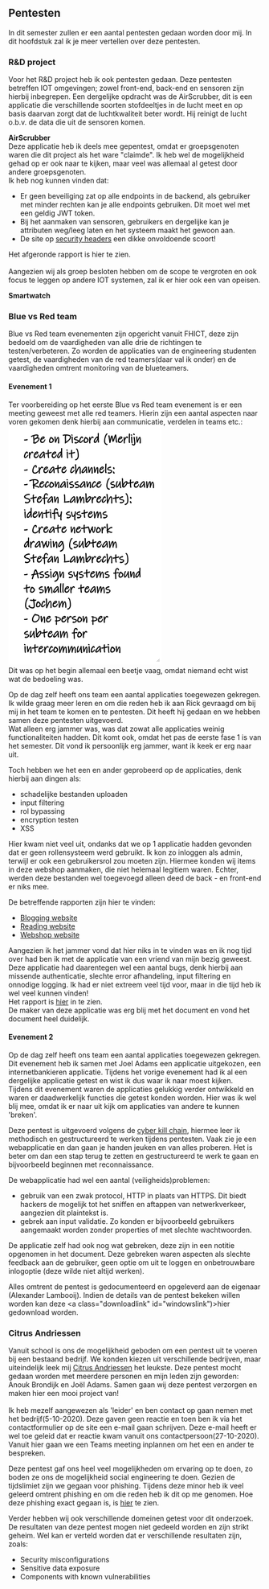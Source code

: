 ## Pentesten
In dit semester zullen er een aantal pentesten gedaan worden door mij. In dit hoofdstuk zal ik je meer vertellen over deze pentesten.

### R&D project
Voor het R&D project heb ik ook pentesten gedaan. Deze pentesten betreffen IOT omgevingen; zowel front-end, back-end en sensoren
zijn hierbij inbegrepen. Een dergelijke opdracht was de AirScrubber, dit is een applicatie die verschillende soorten stofdeeltjes in de lucht meet en
op basis daarvan zorgt dat de luchtkwaliteit beter wordt. Hij reinigt de lucht o.b.v. de data die uit de sensoren komen.

**AirScrubber**<br />
Deze applicatie heb ik deels mee gepentest, omdat er groepsgenoten waren die dit project als het ware "claimde". Ik heb wel de mogelijkheid
gehad op er ook naar te kijken, maar veel was allemaal al getest door andere groepsgenoten.
<br />Ik heb nog kunnen vinden dat:
- Er geen beveiliging zat op alle endpoints in de backend, als gebruiker met minder rechten kan je alle endpoints gebruiken. Dit moet wel met een geldig JWT token.
- Bij het aanmaken van sensoren, gebruikers en dergelijke kan je attributen weg/leeg laten en het systeem maakt het gewoon aan.
- De site op [security headers](https://securityheaders.com/) een dikke onvoldoende scoort!

Het afgeronde rapport is <a class="downloadlink" onClick="passwd('../files/Airscrubber-Report.docx','Rapportage Airscrubber')">hier</a> te zien.
<br /><br />Aangezien wij als groep besloten hebben om de scope te vergroten en ook focus te leggen op andere IOT systemen, zal ik er hier ook een van opeisen.

**Smartwatch**


### Blue vs Red team 
Blue vs Red team evenementen zijn opgericht vanuit FHICT, deze zijn bedoeld om de vaardigheden van alle drie
de richtingen te testen/verbeteren. Zo worden de applicaties van de engineering studenten getest, de vaardigheden
van de red teamers(daar val ik onder) en de vaardigheden omtrent monitoring van de blueteamers.

#### Evenement 1
Ter voorbereiding op het eerste Blue vs Red team evenement is er een meeting geweest met alle red teamers.
Hierin zijn een aantal aspecten naar voren gekomen denk hierbij aan communicatie, verdelen in teams etc.:<br />
<img src="../images/rtvsbt/voorbereiding.png" alt="feedback" class="phish_img" style="align:left;">
<br />
Dit was op het begin allemaal een beetje vaag, omdat niemand echt wist wat de bedoeling was.

Op de dag zelf heeft ons team een aantal applicaties toegewezen gekregen. Ik wilde graag meer leren en om die
reden heb ik aan Rick gevraagd om bij mij in het team te komen en te pentesten. Dit heeft hij gedaan en we hebben samen
deze pentesten uitgevoerd.<br />
Wat alleen erg jammer was, was dat zowat alle applicaties weinig functionaliteiten hadden. Dit komt ook, omdat
het pas de eerste fase 1 is van het semester. Dit vond ik persoonlijk erg jammer, want ik keek er erg naar uit.

Toch hebben we het een en ander geprobeerd op de applicaties, denk hierbij aan dingen als:
- schadelijke bestanden uploaden
- input filtering
- rol bypassing 
- encryption testen
- XSS

Hier kwam niet veel uit, ondanks dat we op 1 applicatie hadden gevonden dat er geen rollensysteem werd gebruikt.
Ik kon zo inloggen als admin, terwijl er ook een gebruikersrol zou moeten zijn. Hiermee konden wij items in deze
webshop aanmaken, die niet helemaal legitiem waren. Echter, werden deze bestanden wel toegevoegd alleen deed de back - en front-end er niks mee.

De betreffende rapporten zijn hier te vinden:
- <a href="../files/rtvsbt/Report-Blogging-Website.docx" download>Blogging website</a>
- <a href="../files/rtvsbt/Report-Reading-Website.docx" download>Reading website</a>
- <a href="../files/rtvsbt/Report-Webshop.docx" download>Webshop website</a>

Aangezien ik het jammer vond dat hier niks in te vinden was en ik nog tijd over had ben ik met de applicatie 
van een vriend van mijn bezig geweest. Deze applicatie had daarentegen wel een aantal bugs, denk hierbij aan missende
authenticatie, slechte error afhandeling, input filtering en onnodige logging. Ik had er niet extreem veel tijd
voor, maar in die tijd heb ik wel veel kunnen vinden!<br />
Het rapport is <a href="../files/rtvsbt/Report-Banking-Website-Alexander-Lambooij.docx" download>hier</a> in te zien.
<br /> De maker van deze applicatie was erg blij met het document en vond het document heel duidelijk.

#### Evenement 2
Op de dag zelf heeft ons team een aantal applicaties toegewezen gekregen. Dit evenement heb ik samen met Joel Adams een applicatie
uitgekozen, een internetbankieren applicatie. Tijdens het vorige evenement had ik al een dergelijke applicatie getest en
wist ik dus waar ik naar moest kijken.<br />
Tijdens dit evenement waren de applicaties gelukkig verder ontwikkeld en waren er daadwerkelijk functies die getest konden worden. Hier was ik
wel blij mee, omdat ik er naar uit kijk om applicaties van andere te kunnen 'breken'.

Deze pentest is uitgevoerd volgens de [cyber kill chain](https://www.exabeam.com/information-security/cyber-kill-chain/), hiermee leer ik methodisch en gestructureerd te werken tijdens pentesten. Vaak zie je een webapplicatie
en dan gaan je handen jeuken en van alles proberen. Het is beter om dan een stap terug te zetten en gestructureerd te werk te gaan en bijvoorbeeld beginnen met reconnaissance.

De webapplicatie had wel een aantal (veiligheids)problemen:
- gebruik van een zwak protocol, HTTP in plaats van HTTPS. Dit biedt hackers de mogelijk tot het sniffen en aftappen van netwerkverkeer, aangezien dit plaintekst is.
- gebrek aan input validatie. Zo konden er bijvoorbeeld gebruikers aangemaakt worden zonder properties of met slechte wachtwoorden.

De applicatie zelf had ook nog wat gebreken, deze zijn in een notitie opgenomen in het document. Deze gebreken waren aspecten als slechte
feedback aan de gebruiker, geen optie om uit te loggen en onbetrouwbare inlogoptie (deze wilde niet altijd werken).

Alles omtrent de pentest is gedocumenteerd en opgeleverd aan de eigenaar (Alexander Lambooij).
Indien de details van de pentest bekeken willen worden kan deze <a class="downloadlink" id="windowslink")>hier</a> gedownload worden.

### Citrus Andriessen
Vanuit school is ons de mogelijkheid geboden om een pentest uit te voeren bij een bestaand bedrijf. We konden kiezen
uit verschillende bedrijven, maar uiteindelijk leek mij [Citrus Andriessen](https://www.citrusandriessen.nl/) het leukste. Deze pentest mocht gedaan worden
met meerdere personen en mijn leden zijn geworden: Anouk Brondijk en Joël Adams. Samen gaan wij deze pentest verzorgen en maken hier een mooi project van!
<br /><br />
Ik heb mezelf aangewezen als 'leider' en ben contact op gaan nemen met het bedrijf(5-10-2020). Deze gaven geen reactie en toen ben ik via het contactformulier op de site
een e-mail gaan schrijven. Deze e-mail heeft er wel toe geleid dat er reactie kwam vanuit ons contactpersoon(27-10-2020). Vanuit hier gaan we een Teams meeting inplannen om het een en ander te bespreken.

Deze pentest gaf ons heel veel mogelijkheden om ervaring op te doen, zo boden ze ons de mogelijkheid social engineering te doen.
Gezien de tijdslimiet zijn we gegaan voor phishing. Tijdens deze minor heb ik veel geleerd omtrent phishing en om die reden heb ik dit op me genomen. Hoe deze phishing exact gegaan is, is [hier](/must/phishing) te zien.

Verder hebben wij ook verschillende domeinen getest voor dit onderzoek. De resultaten van deze pentest mogen niet gedeeld worden en zijn strikt geheim.
Wel kan er verteld worden dat er verschillende resultaten zijn, zoals:
- Security misconfigurations
- Sensitive data exposure 
- Components with known vulnerabilities